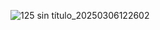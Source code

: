 ![125 sin título_20250306122602](https://github.com/user-attachments/assets/873fb08e-f743-4795-9e86-fcd14fa56141)
